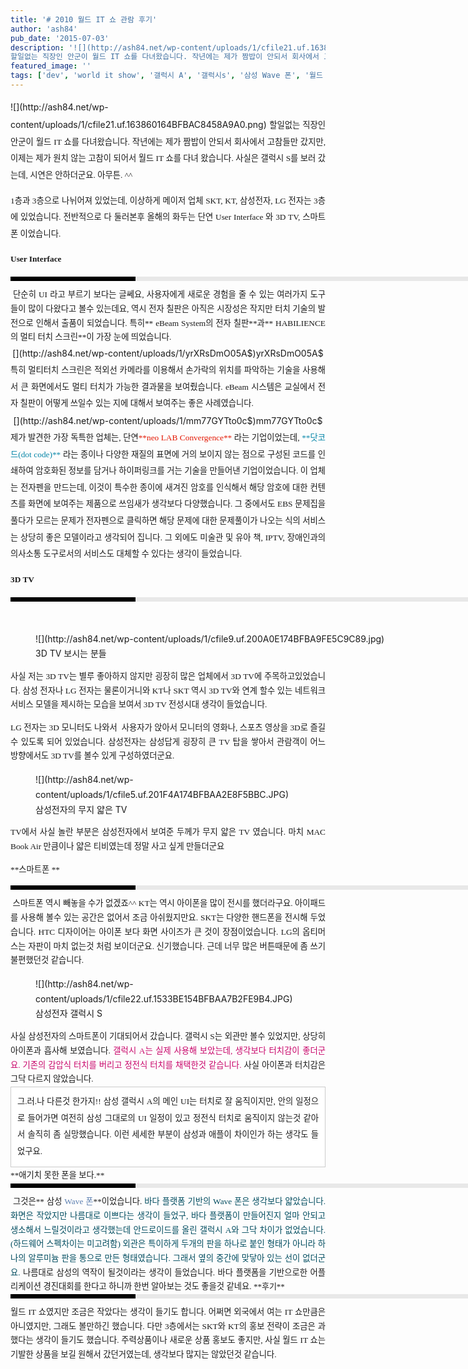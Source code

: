 ```yaml
---
title: '# 2010 월드 IT 쇼 관람 후기'
author: 'ash84'
pub_date: '2015-07-03'
description: '![](http://ash84.net/wp-content/uploads/1/cfile21.uf.163860164BFBAC8458A9A0.png)  
할일없는 직장인 안군이 월드 IT 쇼를 다녀왔습니다. 작년에는 제가 짬밥이 안되서 회사에서 고참들만 갔지만, 이제는 제가 원치 않는 고참이 되어서 월드 IT 쇼를 다녀 왔습니다. 사실은'
featured_image: ''
tags: ['dev', 'world it show', '갤럭시 A', '갤럭시s', '삼성 Wave 폰', '월드 IT 쇼', '코엑스']
---
```



<div style="TEXT-ALIGN: justify; LINE-HEIGHT: 2">![](http://ash84.net/wp-content/uploads/1/cfile21.uf.163860164BFBAC8458A9A0.png)  
<span style="FONT-SIZE: 10pt"><span style="FONT-FAMILY: Dotum">할일없는 직장인 안군이 월드 IT 쇼를 다녀왔습니다. 작년에는 제가 짬밥이 안되서 회사에서 고참들만 갔지만, 이제는 제가 원치 않는 고참이 되어서 월드 IT 쇼를 다녀 왔습니다. 사실은 갤럭시 S를 보러 갔는데, 시연은 안하더군요. 아무튼. ^^</span></span>

<span style="FONT-SIZE: 10pt"><span style="FONT-FAMILY: Dotum">1층과 3층으로 나뉘어져 있었는데, 이상하게 메이저 업체 SKT, KT, 삼성전자, LG 전자는 3층에 있었습니다. 전반적으로 다 둘러본후 올해의 화두는 단연 User Interface 와 3D TV, 스마트 폰 이었습니다. </span></span>

<span style="FONT-SIZE: 10pt"><span style="FONT-FAMILY: Dotum">**User Interface**</span></span>

<div>  
<div style="BORDER-LEFT: #000000 200px solid; PADDING-BOTTOM: 3px; BACKGROUND-COLOR: #e8e8e8; PADDING-LEFT: 6px; WIDTH: 690px; PADDING-RIGHT: 6px; FONT: bold 1pt/1 나눔고딕, Sans-serif; MARGIN-BOTTOM: 10px; HEIGHT: 1px; COLOR: #fff; PADDING-TOP: 3px"><span style="FONT-SIZE: 11pt"><span style="FONT-SIZE: 10pt"><span style="FONT-SIZE: 11pt"><span style="FONT-SIZE: 10pt"><span style="FONT-SIZE: 10pt"><span style="FONT-FAMILY: Batang"><span style="FONT-SIZE: 11pt"><span style="FONT-SIZE: 1pt"></span></span></span></span></span></span></span></span></div>  
<div style="LINE-HEIGHT: 1.7"><span style="FONT-FAMILY: Dotum"><font color="#474747">﻿</font><span style="FONT-SIZE: 10pt"><font color="#474747">﻿</font><span style="FONT-FAMILY: Dotum"><font color="#474747">﻿</font><span style="FONT-SIZE: 10pt"><font color="#474747">﻿ </font></span></span></span></span>  
<span style="FONT-SIZE: 10pt"><span style="FONT-FAMILY: Dotum">단순히 UI 라고 부르기 보다는 글쎄요, 사용자에게 새로운 경험을 줄 수 있는 여러가지 도구들이 많이 다왔다고 볼수 있는데요, 역시 전자 칠판은 아직은 시장성은 작지만 터치 기술의 발전으로 인해서 출품이 되었습니다. 특히** eBeam System의 전자 칠판**과** HABILIENCE의 멀티 터치 스크린**이 가장 눈에 띄었습니다. </span></span>  
</div></div>  
<center>  
[](http://ash84.net/wp-content/uploads/1/yrXRsDmO05A$)yrXRsDmO05A$  
</center>  
<span style="FONT-SIZE: 10pt"><span style="FONT-FAMILY: Dotum">특히 멀티터치 스크린은 적외선 카메라를 이용해서 손가락의 위치를 파악하는 기술을 사용해서 큰 화면에서도 멀티 터치가 가능한 결과물을 보여줬습니다. eBeam 시스템은 교실에서 전자 칠판이 어떻게 쓰일수 있는 지에 대해서 보여주는 좋은 사례였습니다. </span></span><center>[](http://ash84.net/wp-content/uploads/1/mm77GYTto0c$)mm77GYTto0c$  
</center>  
<span style="FONT-SIZE: 10pt"><span style="FONT-FAMILY: Dotum">제가 발견한 가장 독특한 업체는, 단연<font color="#e31600">**neo LAB Convergence**</font> 라는 기업이었는데, <font color="#0686a8">**닷코드(dot code)**</font> 라는 종이나 다양한 재질의 표면에 거의 보이지 않는 점으로 구성된 코드를 인쇄하여 암호화된 정보를 담거나 하이퍼링크를 거는 기술을 만들어낸 기업이었습니다. </span></span><span style="FONT-SIZE: 10pt"><span style="FONT-FAMILY: Dotum">이 업체는 전자펜을 만드는데, 이것이 특수한 종이에 새겨진 암호를 인식해서 해당 암호에 대한 컨텐츠를 화면에 보여주는 제품으로 쓰임새가 생각보다 다양했습니다. 그 중에서도 EBS 문제집을 풀다가 모르는 문제가 전자펜으로 클릭하면 해당 문제에 대한 문제풀이가 나오는 식의 서비스는 상당히 좋은 모델이라고 생각되어 집니다. </span></span><span style="FONT-SIZE: 10pt"><span style="FONT-FAMILY: Dotum">그 외에도 미술관 및 유아 책, IPTV, 장애인과의 의사소통 도구로서의 서비스도 대체할 수 있다는 생각이 들었습니다. </span></span>

<span style="FONT-SIZE: 10pt"><span style="FONT-FAMILY: Dotum">**3D TV**</span></span>

<div>  
<div style="BORDER-LEFT: #000000 200px solid; PADDING-BOTTOM: 3px; BACKGROUND-COLOR: #e8e8e8; PADDING-LEFT: 6px; WIDTH: 690px; PADDING-RIGHT: 6px; FONT: bold 1pt/1 나눔고딕, Sans-serif; MARGIN-BOTTOM: 10px; HEIGHT: 1px; COLOR: #fff; PADDING-TOP: 3px"><span style="FONT-SIZE: 11pt"><span style="FONT-SIZE: 10pt"><span style="FONT-SIZE: 11pt"><span style="FONT-SIZE: 10pt"><span style="FONT-SIZE: 10pt"><span style="FONT-FAMILY: Batang"><span style="FONT-SIZE: 11pt"><span style="FONT-SIZE: 1pt"></span></span></span></span></span></span></span></span></div>  
<div style="LINE-HEIGHT: 1.7"><span style="FONT-FAMILY: Dotum"><font color="#474747">﻿</font><span style="FONT-SIZE: 10pt"><font color="#474747">﻿</font><span style="FONT-FAMILY: Dotum"><font color="#474747">﻿</font><span style="FONT-SIZE: 10pt"><font color="#474747">﻿ </font></span></span></span></span>  
<figure class="wp-caption aligncenter" style="width: 605px">![](http://ash84.net/wp-content/uploads/1/cfile9.uf.200A0E174BFBA9FE5C9C89.jpg)<figcaption class="wp-caption-text">3D TV 보시는 분들</figcaption></figure><span style="FONT-SIZE: 10pt"><span style="FONT-FAMILY: Dotum">사실 저는 3D TV는 별루 좋아하지 않지만 굉장히 많은 업체에서 3D TV에 주목하고있었습니다. 삼성 전자나 LG 전자는 물론이거니와 KT나 SKT 역시 3D TV와 연계 할수 있는 네트워크 서비스 모델을 제시하는 모습을 보여서 3D TV 전성시대 생각이 들었습니다.</span></span>

<span style="FONT-SIZE: 10pt"><span style="FONT-FAMILY: Dotum">LG 전자는 3D 모니터도 나와서  사용자가 앉아서 모니터의 영화나, 스포츠 영상을 3D로 즐길수 있도록 되어 있었습니다. 삼성전자는 삼성답게 굉장히 큰 TV 탑을 쌓아서 관람객이 어느 방향에서도 3D TV를 볼수 있게 구성하였더군요. </span></span>

<figure class="wp-caption aligncenter" style="width: 480px">![](http://ash84.net/wp-content/uploads/1/cfile5.uf.201F4A174BFBAA2E8F5BBC.JPG)<figcaption class="wp-caption-text">삼성전자의 무지 얇은 TV</figcaption></figure>  
<span style="FONT-SIZE: 10pt"><span style="FONT-FAMILY: Dotum">TV에서 사실 놀란 부분은 삼성전자에서 보여준 두께가 무지 얇은 TV 였습니다. 마치 MAC Book Air 만큼이나 얇은 티비였는데 정말 사고 싶게 만들더군요</span></span>

<span style="FONT-SIZE: 10pt"><span style="FONT-FAMILY: Dotum">**스마트폰 **</span></span><span style="FONT-SIZE: 10pt"><span style="FONT-FAMILY: Dotum"> </span></span>

</div></div>  
<div>  
<div style="BORDER-LEFT: #000000 200px solid; PADDING-BOTTOM: 3px; BACKGROUND-COLOR: #e8e8e8; PADDING-LEFT: 6px; WIDTH: 690px; PADDING-RIGHT: 6px; FONT: bold 1pt/1 나눔고딕, Sans-serif; MARGIN-BOTTOM: 10px; HEIGHT: 1px; COLOR: #fff; PADDING-TOP: 3px"><span style="FONT-SIZE: 11pt"><span style="FONT-SIZE: 10pt"><span style="FONT-SIZE: 11pt"><span style="FONT-SIZE: 10pt"><span style="FONT-SIZE: 10pt"><span style="FONT-FAMILY: Batang"><span style="FONT-SIZE: 11pt"><span style="FONT-SIZE: 1pt"></span></span></span></span></span></span></span></span></div>  
<div style="LINE-HEIGHT: 1.7"><span style="FONT-FAMILY: Dotum"><font color="#474747">﻿</font><span style="FONT-SIZE: 10pt"><font color="#474747">﻿</font><span style="FONT-FAMILY: Dotum"><font color="#474747">﻿</font><span style="FONT-SIZE: 10pt"><font color="#474747">﻿ </font></span></span></span></span>  
<span style="FONT-SIZE: 10pt"><span style="FONT-FAMILY: Dotum">스마트폰 역시 빼놓을 수가 없겠죠^^ KT는 역시 아이폰을 많이 전시를 했더라구요. 아이패드를 사용해 볼수 있는 공간은 없어서 조금 아쉬웠지만요. SKT는 다양한 핸드폰을 전시해 두었습니다. HTC 디자이어는 아이폰 보다 화면 사이즈가 큰 것이 장점이었습니다. LG의 옵티머스는 자판이 마치 없는것 처럼 보이더군요. 신기했습니다. 근데 너무 많은 버튼때문에 좀 쓰기 불편했던것 같습니다. </span></span><figure class="wp-caption aligncenter" style="width: 480px">![](http://ash84.net/wp-content/uploads/1/cfile22.uf.1533BE154BFBAA7B2FE9B4.JPG)<figcaption class="wp-caption-text">삼성전자 갤럭시 S</figcaption></figure><span style="FONT-SIZE: 10pt"><span style="FONT-FAMILY: Dotum">사실 삼성전자의 스마트폰이 기대되어서 갔습니다. 갤럭시 S는 외관만 볼수 있었지만, 상당히 아이폰과 흡사해 보였습니다.<font color="#c8056a"> 갤럭시 A는 실제 사용해 보았는데, 생각보다 터치감이 좋더군요. 기존의 감압식 터치를 버리고 정전식 터치를 채택한것 같습니다. </font>사실 아이폰과 터치감은 그닥 다르지 않았습니다.</span></span>

</div></div><span style="FONT-SIZE: 10pt"><span style="FONT-FAMILY: Dotum">  
<div class="txc-textbox" style="BORDER-BOTTOM: #cbcbcb 1px solid; BORDER-LEFT: #cbcbcb 1px solid; PADDING-BOTTOM: 10px; BACKGROUND-COLOR: #ffffff; PADDING-LEFT: 10px; PADDING-RIGHT: 10px; BORDER-TOP: #cbcbcb 1px solid; BORDER-RIGHT: #cbcbcb 1px solid; PADDING-TOP: 10px"><span style="FONT-SIZE: 10pt"><span style="FONT-FAMILY: Dotum">그.러.나 다른것 한가지!! 삼성 갤럭시 A의 메인 UI는 터치로 잘 움직이지만, 안의 일정으로 들어가면 여전히 삼성 그대로의 UI 일정이 있고 정전식 터치로 움직이지 않는것 같아서 솔직히 좀 실망했습니다. 이런 세세한 부분이 삼성과 애플이 차이인가 하는 생각도 들었구요. </span></span>  
</div></span></span>  
<span style="FONT-SIZE: 10pt"><span style="FONT-FAMILY: Dotum">**애기치 못한 폰을 보다.**</span></span><div>  
<div style="BORDER-LEFT: #000000 200px solid; PADDING-BOTTOM: 3px; BACKGROUND-COLOR: #e8e8e8; PADDING-LEFT: 6px; WIDTH: 690px; PADDING-RIGHT: 6px; FONT: bold 1pt/1 나눔고딕, Sans-serif; MARGIN-BOTTOM: 10px; HEIGHT: 1px; COLOR: #fff; PADDING-TOP: 3px"><span style="FONT-SIZE: 11pt"><span style="FONT-SIZE: 10pt"><span style="FONT-SIZE: 11pt"><span style="FONT-SIZE: 10pt"><span style="FONT-SIZE: 10pt"><span style="FONT-FAMILY: Batang"><span style="FONT-SIZE: 11pt"><span style="FONT-SIZE: 1pt"></span></span></span></span></span></span></span></span></div>  
<div style="LINE-HEIGHT: 1.7"><span style="FONT-FAMILY: Dotum"><font color="#474747">﻿</font><span style="FONT-SIZE: 10pt"><font color="#474747">﻿</font><span style="FONT-FAMILY: Dotum"><font color="#474747">﻿</font><span style="FONT-SIZE: 10pt"><font color="#474747">﻿  
</font></span></span></span></span><span style="FONT-SIZE: 10pt"><span style="FONT-FAMILY: Dotum">그것은** 삼성 <font color="#5c7fb0">Wave 폰</font>**이었습니다.<font color="#004c5f"> 바다 플랫폼 기반의 Wave 폰은 생각보다 얇았습니다.화면은 작았지만 나름대로 이쁘다는 생각이 들었구, 바다 플랫폼이 만들어진지 얼마 안되고 생소해서 느릴것이라고 생각했는데 안드로이드를 올린 갤럭시 A와 그닥 차이가 없었습니다.(하드웨어 스펙차이는 미고려함) 외관은 특이하게 두개의 판을 하나로 붙인 형태가 아니라 하나의 알루미늄 판을 통으로 만든 형태였습니다. 그래서 옆의 중간에 맞닿아 있는 선이 없더군요.</font> 나름대로 삼성의 역작이 될것이라는 생각이 들었습니다. 바다 플랫폼을 기반으로한 어플리케이션 경진대회를 한다고 하니까 한번 알아보는 것도 좋을것 같네요. </span></span><font face="돋움" size="2">**후기**</font></div></div>  
<div>  
<div style="BORDER-LEFT: #000000 200px solid; PADDING-BOTTOM: 3px; BACKGROUND-COLOR: #e8e8e8; PADDING-LEFT: 6px; WIDTH: 690px; PADDING-RIGHT: 6px; FONT: bold 1pt/1 나눔고딕, Sans-serif; MARGIN-BOTTOM: 10px; HEIGHT: 1px; COLOR: #fff; PADDING-TOP: 3px"><span style="FONT-SIZE: 11pt"><span style="FONT-SIZE: 10pt"><span style="FONT-SIZE: 11pt"><span style="FONT-SIZE: 10pt"><span style="FONT-SIZE: 10pt"><span style="FONT-FAMILY: Batang"><span style="FONT-SIZE: 11pt"><span style="FONT-SIZE: 1pt"></span></span></span></span></span></span></span></span></div>  
<div style="LINE-HEIGHT: 1.7"><span style="FONT-FAMILY: Dotum"><font color="#474747">﻿</font><span style="FONT-SIZE: 10pt"><font color="#474747">﻿</font><span style="FONT-FAMILY: Dotum"><font color="#474747">﻿</font><span style="FONT-SIZE: 10pt"><font color="#474747">﻿</font></span></span></span></span><span style="FONT-SIZE: 10pt"><span style="FONT-FAMILY: Dotum">월드 IT 쇼였지만 조금은 작았다는 생각이 들기도 합니다. 어쩌면 외국에서 여는 IT 쇼만큼은 아니였지만, 그래도 볼만하긴 했습니다. 다만 3층에서는 SKT와 KT의 홍보 전략이 조금은 과했다는 생각이 들기도 했습니다. 주력상품이나 새로운 상품 홍보도 좋지만, 사실 월드 IT 쇼는 기발한 상품을 보길 원해서 갔던거였는데, 생각보다 많지는 않았던것 같습니다. </span></span></div></div></div>

